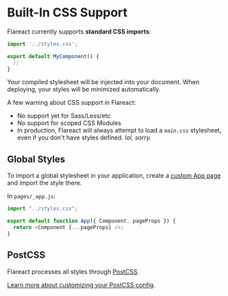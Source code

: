 # Built-In CSS Support

Flareact currently supports **standard CSS imports**:

```js
import '../styles.css';

export default MyComponent() {
  //
}
```

Your compiled stylesheet will be injected into your document. When deploying, your styles will be minimized automatically.

A few warning about CSS support in Flareact:

- No support yet for Sass/Less/etc
- No support for scoped CSS Modules
- In production, Flareact will always attempt to load a `main.css` stylesheet, even if you don't have styles defined. _lol, sorry._

## Global Styles

To import a global stylesheet in your application, create a [custom App page](/docs/custom-app-page) and import the style there.

In `pages/_app.js`:

```js
import "../styles.css";

export default function App({ Component, pageProps }) {
  return <Component {...pageProps} />;
}
```

## PostCSS

Flareact processes all styles through [PostCSS](https://postcss.org/).

[Learn more about customizing your PostCSS config](/docs/custom-postcss-config).

